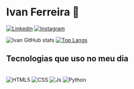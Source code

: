 
# Ivan Ferreira 👋

[![Linkedin](https://img.shields.io/badge/LinkedIn-0077B5?style=for-the-badge&logo=linkedin&logoColor=white)](https://www.linkedin.com/in/ivan-ferreira-98525a235/)
[![Instagram](https://img.shields.io/badge/Instagram-E4405F?style=for-the-badge&logo=instagram&logoColor=white)](https://www.instagram.com/ivankleyton/)

![Ivan GitHub stats](https://github-readme-stats.vercel.app/api?username=ivankleyton&show_icons=true&theme=dracula)
[![Top Langs](https://github-readme-stats.vercel.app/api/top-langs/?username=ivankleyton&layout=compact&theme=dracula)](https://github.com/anuraghazra/github-readme-stats)

## Tecnologias que uso no meu dia
<div style="display: inline_block"><br/>

<img align = "center" alt = "HTML5" src="https://img.shields.io/badge/HTML5-E34F26?style=for-the-badge&logo=html5&logoColor=white"/>
<img align = "center" alt = "CSS" src="https://img.shields.io/badge/CSS3-1572B6?style=for-the-badge&logo=css3&logoColor=white"/>
<img align = "center" alt = "Js" src="https://img.shields.io/badge/JavaScript-323330?style=for-the-badge&logo=javascript&logoColor=F7DF1E"/>
<img align = "center" alt = "Python" src="https://img.shields.io/badge/Python-14354C?style=for-the-badge&logo=python&logoColor=white"/>
</div>



